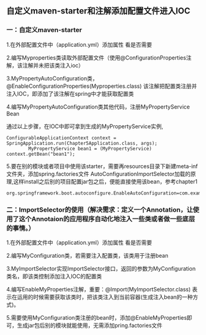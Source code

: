 ## 自定义maven-starter和注解添加配置文件进入IOC

### 一：自定义maven-starter

1.在外部配置文件中（application.yml）添加属性  看是否需要

2.编写Myproperties类读取外部配置文件（使用@ConfigurationProperties注解，该注解并未把该类注入ioc）

3.MyPropertyAutoConfiguration类，@EnableConfigurationProperties(Myproperties.class)
该注解把配置类注册并注入IOC，即添加了该注解在spring中才能获取配置类

4.编写MyPropertyAutoConfiguration类其他代码，注册MyPropertyService Bean 

通过以上步骤，在IOC中即可拿到生成的MyPropertyService实例,

```
ConfigurableApplicationContext context = SpringApplication.run(Chapter5Application.class, args);
		MyPropertyService bean1 = (MyPropertyService) context.getBean("bean1");
```

5.要在别的模块或者项目中使用该starter，需要再resources目录下新建meta-inf文件夹，添加spring.factories文件
AutoConfigurationImportSelector加载的原理,这样install之后别的项目配置jar包之后，便能直接使用该bean，参考chapter1

```
org.springframework.boot.autoconfigure.EnableAutoConfiguration=com.example.chapter5.property.MyPropertyAutoConfiguration
```

### 二：ImportSelector的使用（解决需求：**定义一个Annotation，让使用了这个Annotaion的应用程序自动化地注入一些类或者做一些底层的事情。**）

1.在外部配置文件中（application.yml）添加属性  看是否需要 

2.编写MyConfiguration类，若需要注入配置类，该类用于注册bean

3.MyImportSelector实现ImportSelector接口，返回的参数为MyConfiguration类名，即该类控制添加注入IOC的配置类

4.编写EnableMyProperties注解，重要：@Import(MyImportSelector.class) 表示在运用的时候需要获取该类时，把该类注入到当前容器(生成注入bean的一种方式)。

5.需要使用MyConfiguration类注册的bean时，添加@EnableMyProperties即可，生成jar包后别的模块就能使用，无需添加pring.factories文件
